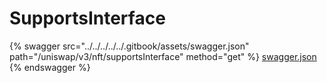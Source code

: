 # SupportsInterface

{% swagger src="../../../../../.gitbook/assets/swagger.json" path="/uniswap/v3/nft/supportsInterface" method="get" %}
[swagger.json](../../../../../.gitbook/assets/swagger.json)
{% endswagger %}
